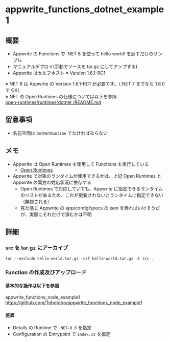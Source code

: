# appwrite_functions_dotnet_example1

## 概要
* Appwrite の Functions で .NET 8 を使って hello world! を返すだけのサンプル  
* マニュアルデプロイ(手動でソースを tar.gz にしてアップする) 
* Appwrite はセルフホスト ※ Version 1.6.1-RC1

※.NET 8 は Appwrite の Version 1.6.1-RC1 が必要です。（.NET 7 までなら 1.6.0 で OK）  
※.NET の Open Runtimes の仕様については以下を参照  
[open-runtimes/runtimes/dotnet
/README.md](https://github.com/open-runtimes/open-runtimes/blob/main/runtimes/dotnet/README.md)

## 留意事項
* 名前空間は `DotNetRuntime` でなければならない

## メモ
* Appwrite は Open Runtimes を使用して Functions を実行している
  * [Open Runtimes](https://github.com/open-runtimes/open-runtimes)
* Appwrite で対象のランタイムが使用できるかは、上記 Open Runtimes と Appwrite の両方の対応状況に依存する
  * Open Runtimes で対応していても、Appwrite に指定できるランタイムのリストがあるため、これが更新されないとランタイムに指定できない（無視される）
  * 見た感じ Appwrite の app/config/specs の json を弄ればいけそうだが、実際にそれだけで済むかは不明

## 詳細

### src を tar.gz にアーカイブ

```
tar --exclude hello-world.tar.gz -czf hello-world.tar.gz -C src .
```

### Function の作成及びアップロード

#### 基本的な操作は以下を参照
appwrite_functions_node_example1  
https://github.com/Tobotobo/appwrite_functions_node_example1  

#### 差異
* Details の Runtime で `.NET-8.0` を指定
* Configuration の Entrypoint で `Index.cs` を指定